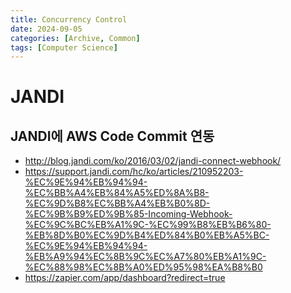 ```yaml
---
title: Concurrency Control
date: 2024-09-05
categories: [Archive, Common]
tags: [Computer Science]
---
```


# JANDI

## JANDI에 AWS Code Commit 연동

- http://blog.jandi.com/ko/2016/03/02/jandi-connect-webhook/
- https://support.jandi.com/hc/ko/articles/210952203-%EC%9E%94%EB%94%94-%EC%BB%A4%EB%84%A5%ED%8A%B8-%EC%9D%B8%EC%BB%A4%EB%B0%8D-%EC%9B%B9%ED%9B%85-Incoming-Webhook-%EC%9C%BC%EB%A1%9C-%EC%99%B8%EB%B6%80-%EB%8D%B0%EC%9D%B4%ED%84%B0%EB%A5%BC-%EC%9E%94%EB%94%94-%EB%A9%94%EC%8B%9C%EC%A7%80%EB%A1%9C-%EC%88%98%EC%8B%A0%ED%95%98%EA%B8%B0
- https://zapier.com/app/dashboard?redirect=true